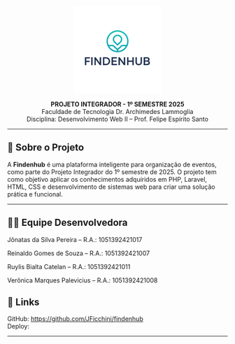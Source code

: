 <!-- Logo do Projeto -->
<p align="center">
  <img src="public/images/LOGO TRANSPARENTE.png" alt="Logo" width="200">
</p>


<p align="center"><strong>PROJETO INTEGRADOR - 1º SEMESTRE 2025</strong><br>
Faculdade de Tecnologia Dr. Archimedes Lammoglia<br>
Disciplina: Desenvolvimento Web II – Prof. Felipe Espírito Santo</p>

---

## 📌 Sobre o Projeto

A **Findenhub** é uma plataforma inteligente para organização de eventos, como parte do Projeto Integrador do 1º semestre de 2025.
O projeto tem como objetivo aplicar os conhecimentos adquiridos em PHP, Laravel, HTML, CSS e desenvolvimento de sistemas web para criar uma solução prática e funcional.

---

## 👨‍💻 Equipe Desenvolvedora

 Jônatas da Silva Pereira – R.A.: 1051392421017

Reinaldo Gomes de Souza – R.A.: 1051392421007

Ruylis Bialta Catelan – R.A.: 1051392421011

Verônica Marques Palevicius – R.A.: 1051392421008


## 🔗 Links
GitHub: https://github.com/JFicchini/findenhub<br>
Deploy: 

---
